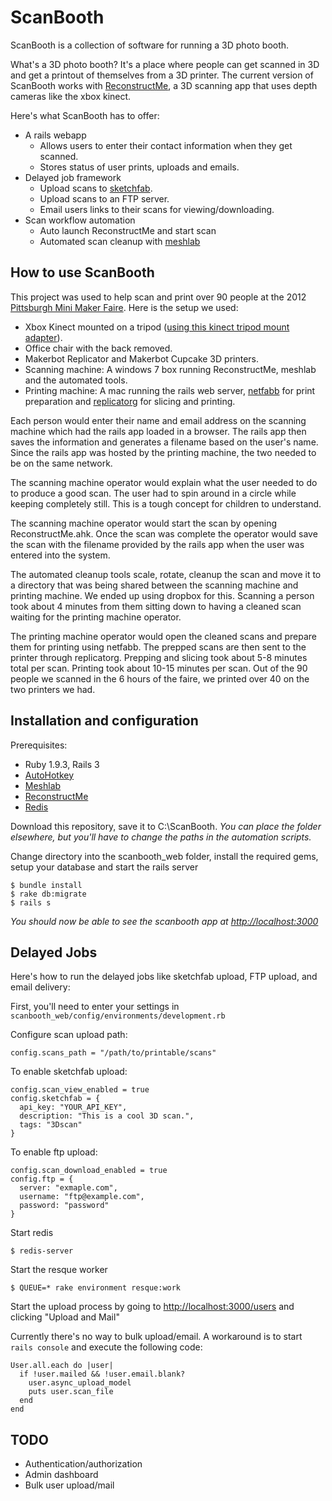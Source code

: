 ScanBooth
=========

ScanBooth is a collection of software for running a 3D photo booth.

What's a 3D photo booth? It's a place where people can get scanned in 3D and get a printout of themselves from a 3D printer. The current version of ScanBooth works with [ReconstructMe](http://reconstructme.net), a 3D scanning app that uses depth cameras like the xbox kinect.

Here's what ScanBooth has to offer:

  - A rails webapp
    - Allows users to enter their contact information when they get scanned.
    - Stores status of user prints, uploads and emails.
  - Delayed job framework
    - Upload scans to [sketchfab](http://sketchfab.com).
    - Upload scans to an FTP server.
    - Email users links to their scans for viewing/downloading.
  - Scan workflow automation
    - Auto launch ReconstructMe and start scan
    - Automated scan cleanup with [meshlab](http://sourceforge.net/projects/meshlab)

How to use ScanBooth
--------------------

This project was used to help scan and print over 90 people at the 2012 [Pittsburgh Mini Maker Faire](http://pghmakerfaire.com). Here is the setup we used:

  - Xbox Kinect mounted on a tripod ([using this kinect tripod mount adapter](http://www.thingiverse.com/thing:6930)).
  - Office chair with the back removed.
  - Makerbot Replicator and Makerbot Cupcake 3D printers.
  - Scanning machine: A windows 7 box running ReconstructMe, meshlab and the automated tools.
  - Printing machine: A mac running the rails web server, [netfabb](http://www.netfabb.com) for print preparation and [replicatorg](http://replicat.org) for slicing and printing.

Each person would enter their name and email address on the scanning machine which had the rails app loaded in a browser. The rails app then saves the information and generates a filename based on the user's name. Since the rails app was hosted by the printing machine, the two needed to be on the same network.

The scanning machine operator would explain what the user needed to do to produce a good scan. The user had to spin around in a circle while keeping completely still. This is a tough concept for children to understand.

The scanning machine operator would start the scan by opening ReconstructMe.ahk. Once the scan was complete the operator would save the scan with the filename provided by the rails app when the user was entered into the system.

The automated cleanup tools scale, rotate, cleanup the scan and move it to a directory that was being shared between the scanning machine and printing machine. We ended up using dropbox for this. Scanning a person took about 4 minutes from them sitting down to having a cleaned scan waiting for the printing machine operator.

The printing machine operator would open the cleaned scans and prepare them for printing using netfabb. The prepped scans are then sent to the printer through replicatorg. Prepping and slicing took about 5-8 minutes total per scan. Printing took about 10-15 minutes per scan. Out of the 90 people we scanned in the 6 hours of the faire, we printed over 40 on the two printers we had.

Installation and configuration
------------------------------

Prerequisites:

  - Ruby 1.9.3, Rails 3
  - [AutoHotkey](http://www.autohotkey.com)
  - [Meshlab](http://meshlab.sourceforge.net)
  - [ReconstructMe](http://reconstructme.net)
  - [Redis](http://redis.io)

Download this repository, save it to C:\ScanBooth. *You can place the folder elsewhere, but you'll have to change the paths in the automation scripts.*


Change directory into the scanbooth_web folder, install the required gems, setup your database and start the rails server

    $ bundle install
    $ rake db:migrate
    $ rails s

*You should now be able to see the scanbooth app at [http://localhost:3000](http://localhost:3000)*

Delayed Jobs
------------

Here's how to run the delayed jobs like sketchfab upload, FTP upload, and email delivery:

First, you'll need to enter your settings in `scanbooth_web/config/environments/development.rb`

Configure scan upload path:

    config.scans_path = "/path/to/printable/scans"

To enable sketchfab upload:

    config.scan_view_enabled = true
    config.sketchfab = {
      api_key: "YOUR_API_KEY",
      description: "This is a cool 3D scan.",
      tags: "3Dscan"
    }

To enable ftp upload:

    config.scan_download_enabled = true
    config.ftp = {
      server: "exmaple.com",
      username: "ftp@example.com",
      password: "password"
    }


Start redis

    $ redis-server

Start the resque worker

    $ QUEUE=* rake environment resque:work

Start the upload process by going to [http://localhost:3000/users](http://localhost:3000/users) and clicking "Upload and Mail"

Currently there's no way to bulk upload/email. A workaround is to start `rails console` and execute the following code:

    User.all.each do |user|
      if !user.mailed && !user.email.blank?
        user.async_upload_model
        puts user.scan_file
      end
    end




TODO
----
- Authentication/authorization
- Admin dashboard
- Bulk user upload/mail

